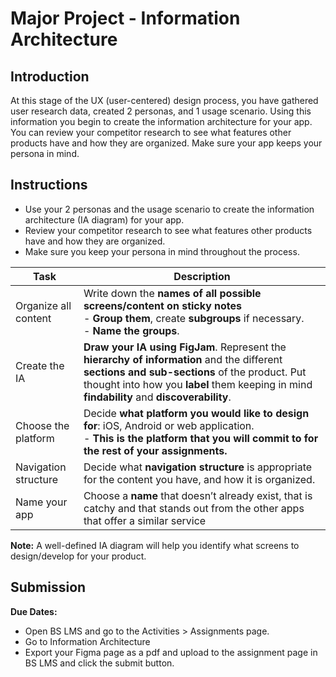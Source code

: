 # Major Project - Information Architecture

## Introduction

At this stage of the UX (user-centered) design process, you have gathered user research data, created 2 personas, and 1 usage scenario. Using this information you begin to create the information architecture for your app. You can review your competitor research to see what features other products have and how they are organized. Make sure your app keeps your persona in mind.

## Instructions

- Use your 2 personas and the usage scenario to create the information architecture (IA diagram) for your app.
- Review your competitor research to see what features other products have and how they are organized.
- Make sure you keep your persona in mind throughout the process.

| Task                 | Description                                                                                                                                                                                                                                |
| -------------------- | ------------------------------------------------------------------------------------------------------------------------------------------------------------------------------------------------------------------------------------------ |
| Organize all content | Write down the **names of all possible screens/content on sticky notes** <br> - **Group them**, create **subgroups** if necessary. <br> - **Name the groups**.                                                                             |
| Create the IA        | **Draw your IA using FigJam**. Represent the **hierarchy of information** and the different **sections and sub-sections** of the product. Put thought into how you **label** them keeping in mind **findability** and **discoverability**. |
| Choose the platform  | Decide **what platform you would like to design for**: iOS, Android or web application. <br> - **This is the platform that you will commit to for the rest of your assignments.**                                                          |
| Navigation structure | Decide what **navigation structure** is appropriate for the content you have, and how it is organized.                                                                                                                                     |
| Name your app        | Choose a **name** that doesn’t already exist, that is catchy and that stands out from the other apps that offer a similar service                                                                                                          |

**Note:** A well-defined IA diagram will help you identify what screens to design/develop for your product.

## Submission

**Due Dates:**

<Badge text="Both Sections: Sunday October 22nd @11:59pm" />

- Open BS LMS and go to the Activities > Assignments page.
- Go to Information Architecture
- Export your Figma page as a pdf and upload to the assignment page in BS LMS and click the submit button.
